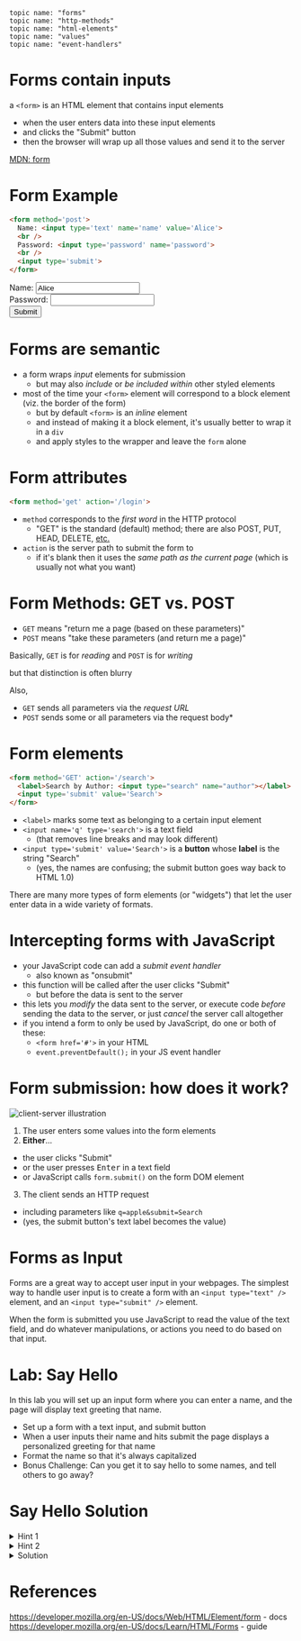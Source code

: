     topic name: "forms"
    topic name: "http-methods"
    topic name: "html-elements"
    topic name: "values"
    topic name: "event-handlers"

# Forms contain inputs

a `<form>` is an HTML element that contains input elements

  * when the user enters data into these input elements
  * and clicks the "Submit" button
  * then the browser will wrap up all those values and send it to the server

[MDN: form](https://developer.mozilla.org/en-US/docs/Web/HTML/Element/form)

# Form Example

```html
<form method='post'>
  Name: <input type='text' name='name' value='Alice'>
  <br />
  Password: <input type='password' name='password'>
  <br />
  <input type='submit'>
</form>
```


<form method='post'>
  Name: <input type='text' name='name' value='Alice' />
  <br />
  Password: <input type='password' name='password' />
  <br />
  <input type='submit' />
</form>

# Forms are semantic

* a form wraps *input* elements for submission
  * but may also *include* or *be included within* other styled elements
* most of the time your `<form>` element will correspond to a block element (viz. the border of the form)
  * but by default `<form>` is an *inline* element
  * and instead of making it a block element, it's usually better to wrap it in a `div` 
  * and apply styles to the wrapper and leave the `form` alone

# Form attributes

```html
<form method='get' action='/login'>
```

* `method` corresponds to the *first word* in the HTTP protocol
  * "GET" is the standard (default) method; there are also POST, PUT, HEAD, DELETE, [etc.](https://www.w3.org/Protocols/rfc2616/rfc2616-sec9.html)
* `action` is the server path to submit the form to
  * if it's blank then it uses the *same path as the current page* (which is usually not what you want)

# Form Methods: GET vs. POST

* `GET` means "return me a page (based on these parameters)"
* `POST` means "take these parameters (and return me a page)"

Basically, `GET` is for *reading* and `POST` is for *writing*

but that distinction is often blurry

Also,

  * `GET` sends all parameters via the *request URL*
  * `POST` sends some or all parameters via the request body* 

# Form elements

```html
<form method='GET' action='/search'>
  <label>Search by Author: <input type="search" name="author"></label>
  <input type='submit' value='Search'>
</form>
```

* `<label>` marks some text as belonging to a certain input element
* `<input name='q' type='search'>` is a text field
  * (that removes line breaks and may look different)
* `<input type='submit' value='Search'>` is a **button** whose **label** is the string "Search"
  * (yes, the names are confusing; the submit button goes way back to HTML 1.0)

There are many more types of form elements (or "widgets") that let the user enter data in a wide variety of formats.

# Intercepting forms with JavaScript

* your JavaScript code can add a *submit event handler*
  * also known as "onsubmit"
* this function will be called after the user clicks "Submit"
  * but before the data is sent to the server
* this lets you *modify* the data sent to the server, or execute code *before* sending the data to the server, or just *cancel* the server call altogether
* if you intend a form to only be used by JavaScript, do one or both of these: 
  * `<form href='#'>` in your HTML
  * `event.preventDefault();` in your JS event handler

# Form submission: how does it work?

![client-server illustration](https://developer.mozilla.org/files/4291/client-server.png)

1. The user enters some values into the form elements
2. **Either**...
  * the user clicks "Submit"
  * or the user presses <kbd>Enter</kbd> in a text field
  * or JavaScript calls `form.submit()` on the form DOM element
3. The client sends an HTTP request
  * including parameters like `q=apple&submit=Search`
  * (yes, the submit button's text label becomes the value)

# Forms as Input

Forms are a great way to accept user input in your webpages. The simplest way to handle user input is to create a form with an `<input type="text" />` element, and an `<input type="submit" />` element.

When the form is submitted you use JavaScript to read the value of the text field, and do whatever manipulations, or actions you need to do based on that input.

# Lab: Say Hello

In this lab you will set up an input form where you can enter a name, and the page will display text greeting that name.

  - Set up a form with a text input, and submit button
  - When a user inputs their name and hits submit the page displays a personalized greeting for that name
  -  Format the name so that it's always capitalized
  - Bonus Challenge: Can you get it to say hello to some names, and tell others to go away?


# Say Hello Solution

<details>
<summary>Hint 1</summary>
<div>

Text inputs have a `value` property which is equal to the text that's currently in the input area. This value comes into JavaScript as a string, and all standard string methods work on it.

</div>
</details>

<details>
<summary>Hint 2</summary>
<div>

When working with forms part of the default `submit` action is to refresh the page, which means you loose any DOM manipulation you might have applied. You can prevent default behaviours from taking place by calling `event.preventDefault()`

</div>
</details>

<details>
<summary>Solution</summary>
<div>

```html
<!DOCTYPE html>
<html lang="en">

<head>
  <meta charset="UTF-8">
  <meta name="viewport" content="width=device-width, initial-scale=1.0">
  <title>Document</title
</head>

<body>
  <form id='name' onsubmit="sayHello(event)">
    <input id="name-input" type='text' />
    <input type='submit' />
  </form>

  <h1 id='display'></h1>

  <script>

    let nameInput = document.getElementById('name-input')
    let display = document.getElementById('display')

    function sayHello (event) {
      event.preventDefault()
      let name = nameInput.value
      let formattedName = name[0].toUpperCase() + name.toLowerCase().slice(1)
      display.textContent = "Hello, " + formattedName + "!"
    }
    
  </script>
</body>
</html>
  ```

</div>
</details>

# References

 <https://developer.mozilla.org/en-US/docs/Web/HTML/Element/form> - docs
 <https://developer.mozilla.org/en-US/docs/Learn/HTML/Forms> - guide
